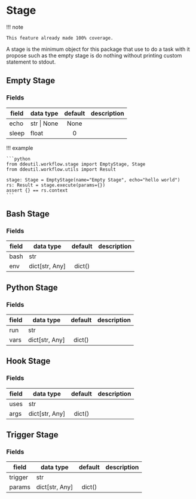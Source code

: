 # Stage

!!! note

    This feature already made 100% coverage.

A stage is the minimum object for this package that use to do a task with it
propose such as the empty stage is do nothing without printing custom statement
to stdout.

## Empty Stage

### Fields

| field | data type   | default  | description |
|-------|-------------|:--------:|-------------|
| echo  | str \| None |   None   |             |
| sleep | float       |    0     |             |

!!! example

    ```python
    from ddeutil.workflow.stage import EmptyStage, Stage
    from ddeutil.workflow.utils import Result

    stage: Stage = EmptyStage(name="Empty Stage", echo="hello world")
    rs: Result = stage.execute(params={})
    assert {} == rs.context
    ```

## Bash Stage

### Fields

| field   | data type      | default  | description |
|---------|----------------|:--------:|-------------|
| bash    | str            |          |             |
| env     | dict[str, Any] |  dict()  |             |

## Python Stage

### Fields

| field | data type      | default  | description |
|-------|----------------|:--------:|-------------|
| run   | str            |          |             |
| vars  | dict[str, Any] |  dict()  |             |

## Hook Stage

### Fields

| field  | data type           | default  | description |
|--------|---------------------|:--------:|-------------|
| uses   | str                 |          |             |
| args   | dict[str, Any]      |  dict()  |             |

## Trigger Stage

### Fields

| field     | data type      | default  | description |
|-----------|----------------|:--------:|-------------|
| trigger   | str            |          |             |
| params    | dict[str, Any] |  dict()  |             |
